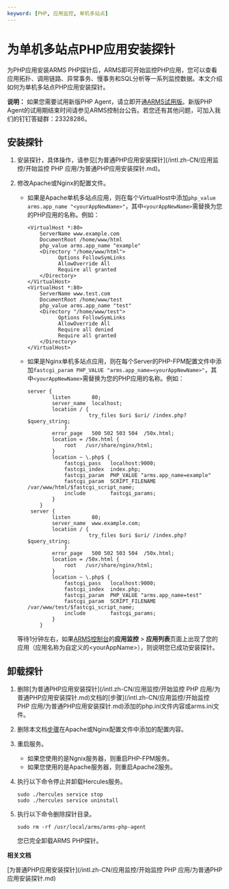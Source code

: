 ```yaml
---
keyword: [PHP, 应用监控, 单机多站点]
---
```


# 为单机多站点PHP应用安装探针

为PHP应用安装ARMS PHP探针后，ARMS即可开始监控PHP应用，您可以查看应用拓扑、调用链路、异常事务、慢事务和SQL分析等一系列监控数据。本文介绍如何为单机多站点PHP应用安装探针。

**说明：** 如果您需要试用新版PHP Agent，请立即开通[ARMS试用版](https://common-buy.aliyun.com/?&commodityCode=arms#/open)。新版PHP Agent的试用期结束时间请参见ARMS控制台公告。若您还有其他问题，可加入我们的钉钉答疑群：23328286。

## 安装探针

1.  安装探针，具体操作，请参见[为普通PHP应用安装探针](/intl.zh-CN/应用监控/开始监控 PHP 应用/为普通PHP应用安装探针.md)。

2.  修改Apache或Nginx的配置文件。

    -   如果是Apache单机多站点应用，则在每个VirtualHost中添加`php_value arms.app_name "<yourAppNewName>"`，其中`<yourAppNewName>`需替换为您的PHP应用的名称。例如：

        ```
        <VirtualHost *:80>
            ServerName www.example.com
            DocumentRoot /home/www/html
            php_value arms.app_name "example"
            <Directory "/home/www/html">
                  Options FollowSymLinks
                  AllowOverride All
                  Require all granted
            </Directory>
        </VirtualHost>
        <VirtualHost *:80>
            ServerName www.test.com
            DocumentRoot /home/www/test
            php_value arms.app_name "test"
            <Directory "/home/www/test">
                  Options FollowSymLinks
                  AllowOverride All
                  Require all denied
                  Require all granted
            </Directory>
        </VirtualHost>
        ```

    -   如果是Nginx单机多站点应用，则在每个Server的PHP-FPM配置文件中添加`fastcgi_param PHP_VALUE "arms.app_name=<yourAppNewName>"`，其中`<yourAppNewName>`需替换为您的PHP应用的名称。例如：

        ```
        server {
                listen       80;
                server_name  localhost;
                location / {
                            try_files $uri $uri/ /index.php?$query_string;
                    }
                error_page   500 502 503 504  /50x.html;
                location = /50x.html {
                    root   /usr/share/nginx/html;
                }
                location ~ \.php$ {
                    fastcgi_pass   localhost:9000;
                    fastcgi_index  index.php;
                    fastcgi_param  PHP_VALUE "arms.app_name=example"
                    fastcgi_param  SCRIPT_FILENAME  /var/www/html/$fastcgi_script_name;
                    include        fastcgi_params;
                }
            }
         server {
                listen       80;
                server_name  www.example.com;
                location / {
                            try_files $uri $uri/ /index.php?$query_string;
                    }
                error_page   500 502 503 504  /50x.html;
                location = /50x.html {
                    root   /usr/share/nginx/html;
                }
                location ~ \.php$ {
                    fastcgi_pass   localhost:9000;
                    fastcgi_index  index.php;
                    fastcgi_param  PHP_VALUE "arms.app_name=test"
                    fastcgi_param  SCRIPT_FILENAME  /var/www/test/$fastcgi_script_name;
                    include        fastcgi_params;
                }
            }
        ```

    等待1分钟左右，如果[ARMS控制台](https://arms-intl.console.aliyun.com/)的**应用监控** \> **应用列表**页面上出现了您的应用（应用名称为自定义的<yourAppName\>），则说明您已成功安装探针。


## 卸载探针

1.  删除[为普通PHP应用安装探针](/intl.zh-CN/应用监控/开始监控 PHP 应用/为普通PHP应用安装探针.md)文档的[步骤](/intl.zh-CN/应用监控/开始监控 PHP 应用/为普通PHP应用安装探针.md)添加的php.ini文件内容或arms.ini文件。

2.  删除本文档[步骤](#step_iti_ig7_2cd)在Apache或Nginx配置文件中添加的配置内容。

3.  重启服务。

    -   如果您使用的是Ngnix服务器，则重启PHP-FPM服务。
    -   如果您使用的是Apache服务器，则重启Apache2服务。
4.  执行以下命令停止并卸载Hercules服务。

    ```
    sudo ./hercules service stop
    sudo ./hercules service uninstall
    ```

5.  执行以下命令删除探针目录。

    ```
    sudo rm -rf /usr/local/arms/arms-php-agent
    ```

    您已完全卸载ARMS PHP探针。


**相关文档**  


[为普通PHP应用安装探针](/intl.zh-CN/应用监控/开始监控 PHP 应用/为普通PHP应用安装探针.md)


